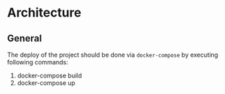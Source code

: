 # Architecture

## General

The deploy of the project should be done via `docker-compose` by executing following commands:

1. docker-compose build
1. docker-compose up